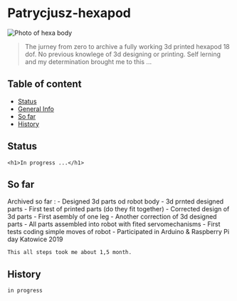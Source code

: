 # Patrycjusz-hexapod
![Photo of hexa body](./img/hexa.png)
>The jurney from zero to archive a fully working 3d printed hexapod 18 dof. No previous knowlege of 3d designing or printing. Self lerning and my determination brought me to this ...

## Table of content
* [Status](#status)
* [General Info](#general-info)
* [So far](#so-far)
* [History](#history)



## Status
	<h1>In progress ...</h1>	

## So far

Archived so far :
	- Designed 3d parts od robot body
	- 3d prnted designed parts
	- First test of printed parts (do they fit together)
	- Corrected design of 3d parts
	- First asembly of one leg
	- Another correction of 3d designed parts
	- All parts assembled into robot with fited servomechanisms
	- First tests coding simple moves of robot
	- Participated in Arduino & Raspberry Pi day Katowice 2019
	
	This all steps took me about 1,5 month.

## History
`in progress`




